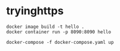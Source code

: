 # tryinghttps



```
docker image build -t hello .
docker container run -p 8090:8090 hello
```

```
docker-compose -f docker-compose.yaml up

```